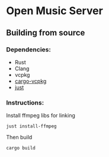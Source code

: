 # Open Music Server

## Building from source

### Dependencies:

- Rust
- Clang
- vcpkg
- [cargo-vcpkg](https://github.com/mcgoo/cargo-vcpkg?tab=readme-ov-file#installation)
- [just](https://github.com/casey/just?tab=readme-ov-file#installation)

### Instructions:

Install ffmpeg libs for linking

```
just install-ffmpeg
```

Then build

```
cargo build
```
